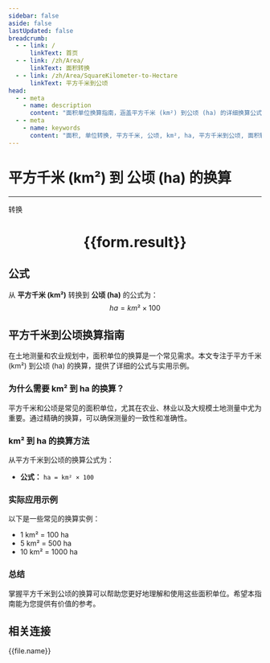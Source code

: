 ```yaml
---
sidebar: false
aside: false
lastUpdated: false
breadcrumb:
  - - link: /
      linkText: 首页
  - - link: /zh/Area/
      linkText: 面积转换
  - - link: /zh/Area/SquareKilometer-to-Hectare
      linkText: 平方千米到公顷
head:
  - - meta
    - name: description
      content: "面积单位换算指南，涵盖平方千米 (km²) 到公顷 (ha) 的详细换算公式与说明。"
  - - meta
    - name: keywords
      content: "面积, 单位转换, 平方千米, 公顷, km², ha, 平方千米到公顷, 面积转换指南"
---
```

# 平方千米 (km²) 到 公顷 (ha) 的换算
---
<script setup>
import { onMounted, reactive, inject, ref } from 'vue'
import { NButton, NForm, NFormItem, NInput, NInputNumber, NSelect, NCard, useMessage,NGrid ,NGi } from 'naive-ui'
import { defineClientComponent } from 'vitepress'
import { Area } from '../../files';

const convert = inject('convert')

const form = reactive({
  number: null,
  result: '',
})

const convertHandler = () => {
  if (form.number !== null && !isNaN(form.number)) {
    const convertedValue = parseFloat(form.number) * 100
    form.result = `${form.number}km² = ${convertedValue.toFixed(2)}ha`
  } else {
    form.result = '请输入有效的数值。'
  }
}
</script>

<n-form size="large" :model="form">
  <n-form-item label="平方千米 (km²)">
    <n-input-number v-model:value="form.number" placeholder="输入平方千米" style="width: 100%" />
  </n-form-item>
  <n-form-item>
    <n-button type="primary" @click="convertHandler" block>转换</n-button>
  </n-form-item>
</n-form>

<n-card  embedded :bordered="false" hoverable>
  <div  style="text-align:center">
    <h1>{{form.result}}</h1>
  </div>
</n-card>

## 公式

从 **平方千米 (km²)** 转换到 **公顷 (ha)** 的公式为：
$$ ha = km² \times 100 $$

## 平方千米到公顷换算指南

在土地测量和农业规划中，面积单位的换算是一个常见需求。本文专注于平方千米 (km²) 到公顷 (ha) 的换算，提供了详细的公式与实用示例。

### 为什么需要 km² 到 ha 的换算？

平方千米和公顷是常见的面积单位，尤其在农业、林业以及大规模土地测量中尤为重要。通过精确的换算，可以确保测量的一致性和准确性。

### km² 到 ha 的换算方法

从平方千米到公顷的换算公式为：

- **公式：** `ha = km² × 100`

### 实际应用示例

以下是一些常见的换算实例：

- 1 km² = 100 ha
- 5 km² = 500 ha
- 10 km² = 1000 ha

### 总结

掌握平方千米到公顷的换算可以帮助您更好地理解和使用这些面积单位。希望本指南能为您提供有价值的参考。

## 相关连接
<n-grid x-gap="12" :cols="3">
  <n-gi v-for="(file, index) in Area" :key="index">
    <n-button
      text
      tag="a"
      :href="file.path"
      type="primary"
    >
      {{file.name}}
    </n-button>
  </n-gi>
</n-grid>